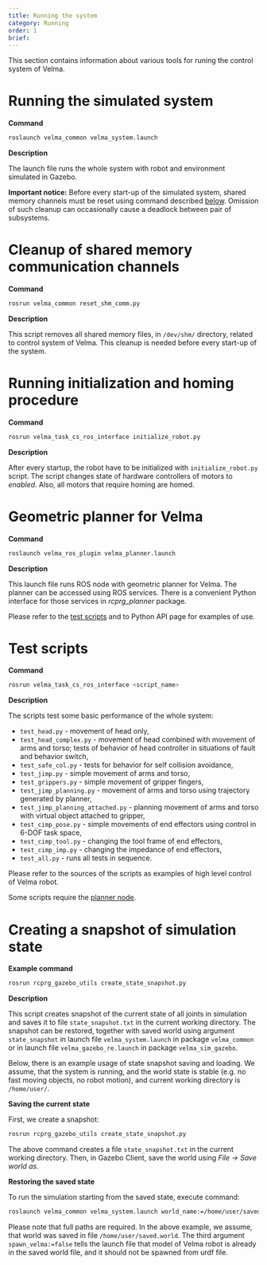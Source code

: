 ```yaml
---
title: Running the system
category: Running
order: 1
brief: 
---
```


This section contains information about various tools for runing the control system of Velma.





# Running the simulated system

**Command**

```bash
roslaunch velma_common velma_system.launch
```

**Description**

The launch file runs the whole system with robot and environment simulated in Gazebo.

**Important notice:** Before every start-up of the simulated system, shared memory channels must be reset
using command described [below](#cleanup-of-shared-memory-communication-channels).
Omission of such cleanup can occasionally cause a deadlock between pair of subsystems.







# Cleanup of shared memory communication channels

**Command**

```bash
rosrun velma_common reset_shm_comm.py
```

**Description**

This script removes all shared memory files, in `/dev/shm/` directory, related to control system of Velma.
This cleanup is needed before every start-up of the system.




# Running initialization and homing procedure

**Command**

```bash
rosrun velma_task_cs_ros_interface initialize_robot.py
```

**Description**

After every startup, the robot have to be initialized with `initialize_robot.py` script.
The script changes state of hardware controllers of motors to *enabled*. Also, all motors that
require homing are homed.








# Geometric planner for Velma

**Command**

```bash
roslaunch velma_ros_plugin velma_planner.launch
```

**Description**

This launch file runs ROS node with geometric planner for Velma.
The planner can be accessed using ROS services. There is a convenient Python interface
for those services in *rcprg_planner* package.

Please refer to the [test scripts](#test-scripts) and to Python API page for examples of use.








# Test scripts

**Command**

```bash
rosrun velma_task_cs_ros_interface <script_name>
```

**Description**

The scripts test some basic performance of the whole system:
 * `test_head.py` - movement of head only,
 * `test_head_complex.py` - movement of head combined with movement of arms and torso; tests of behavior of head controller in situations of fault and behavior switch,
 * `test_safe_col.py` - tests for behavior for self collision avoidance,
 * `test_jimp.py` - simple movement of arms and torso,
 * `test_grippers.py` - simple movement of gripper fingers,
 * `test_jimp_planning.py` - movement of arms and torso using trajectory generated by planner,
 * `test_jimp_planning_attached.py` - planning movement of arms and torso with virtual object attached to gripper,
 * `test_cimp_pose.py` - simple movements of end effectors using control in 6-DOF task space,
 * `test_cimp_tool.py` - changing the tool frame of end effectors,
 * `test_cimp_imp.py` - changing the impedance of end effectors,
 * `test_all.py` - runs all tests in sequence.

Please refer to the sources of the scripts as examples of high level control of Velma robot.

Some scripts require the [planner node](#planner-for-velma).





# Creating a snapshot of simulation state

**Example command**

```bash
rosrun rcprg_gazebo_utils create_state_snapshot.py
```

**Description**

This script creates snapshot of the current state of all joints in simulation and saves it to file `state_snapshot.txt` in the current working directory.
The snapshot can be restored, together with saved world using argument `state_snapshot` in launch
file `velma_system.launch` in package `velma_common` or in launch file `velma_gazebo_re.launch` in package `velma_sim_gazebo`.

Below, there is an example usage of state snapshot saving and loading.
We assume, that the system is running, and the world state is stable (e.g. no fast moving objects, no robot motion),
and current working directory is `/home/user/`.

**Saving the current state**

First, we create a snapshot:
```bash
rosrun rcprg_gazebo_utils create_state_snapshot.py
```
The above command creates a file `state_snapshot.txt` in the current working directory.
Then, in Gazebo Client, save the world using *File -> Save world as*.

**Restoring the saved state**

To run the simulation starting from the saved state, execute command:
```bash
roslaunch velma_common velma_system.launch world_name:=/home/user/saved.world state_snapshot:=/home/user/state_snapshot.txt spawn_velma:=false
```
Please note that full paths are required. In the above example, we assume, that world was saved in file `/home/user/saved.world`.
The third argument `spawn_velma:=false` tells the launch file that model of Velma robot is already in the saved world file, and it should not be
spawned from urdf file.


